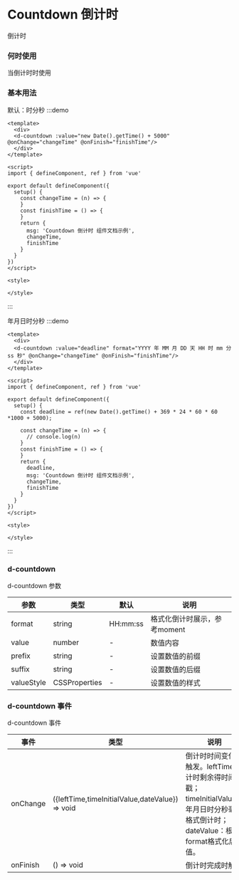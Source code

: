 # Countdown 倒计时

倒计时

### 何时使用

当倒计时时使用


### 基本用法
默认：时分秒
:::demo 

```vue
<template>
  <div>
  <d-countdown :value="new Date().getTime() + 5000" @onChange="changeTime" @onFinish="finishTime"/>
  </div>
</template>

<script>
import { defineComponent, ref } from 'vue'

export default defineComponent({
  setup() {
    const changeTime = (n) => {
    }
    const finishTime = () => {
    }
    return {
      msg: 'Countdown 倒计时 组件文档示例',
      changeTime,
      finishTime
    }
  }
})
</script>

<style>

</style>
```
:::


年月日时分秒
:::demo 

```vue
<template>
  <div>
  <d-countdown :value="deadline" format="YYYY 年 MM 月 DD 天 HH 时 mm 分 ss 秒" @onChange="changeTime" @onFinish="finishTime"/>
  </div>
</template>

<script>
import { defineComponent, ref } from 'vue'

export default defineComponent({
  setup() {
    const deadline = ref(new Date().getTime() + 369 * 24 * 60 * 60 *1000 + 5000);

    const changeTime = (n) => {
      // console.log(n)
    }
    const finishTime = () => {
    }
    return {
      deadline,
      msg: 'Countdown 倒计时 组件文档示例',
      changeTime,
      finishTime
    }
  }
})
</script>

<style>

</style>
```
:::

### d-countdown

d-countdown 参数

| 参数 | 类型 | 默认 | 说明 |
| ---- | ---- | ---- | ---- |
|   format   |   string   |     HH:mm:ss      |   格式化倒计时展示，参考moment   |
|   value   |   number   |   -   |   数值内容	   |
|   prefix   |   string   |   -   |   设置数值的前缀	   |
|   suffix   |   string   |   -   |   设置数值的后缀		   |
|   valueStyle   |   CSSProperties   |   -   |   设置数值的样式		   |

### d-countdown 事件

d-countdown 事件

| 事件 | 类型 | 说明 |
| ---- | ---- | ---- |
|   onChange   |   ({leftTime,timeInitialValue,dateValue}) => void   |   倒计时时间变化时触发。leftTime:倒计时剩余得时间戳；timeInitialValue：年月日时分秒毫秒格式倒计时；dateValue：根据format格式化后的值。	   |
|   onFinish   |   () => void   |   倒计时完成时触发	   |

